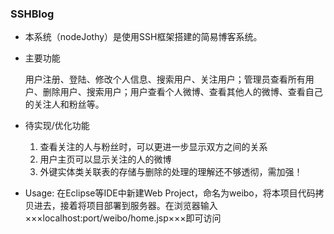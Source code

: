 ### SSHBlog
- 本系统（nodeJothy）是使用SSH框架搭建的简易博客系统。
- 主要功能

  用户注册、登陆、修改个人信息、搜索用户、关注用户；管理员查看所有用户、删除用户、搜索用户；用户查看个人微博、查看其他人的微博、查看自己的关注人和粉丝等。

- 待实现/优化功能
  1. 查看关注的人与粉丝时，可以更进一步显示双方之间的关系
  2. 用户主页可以显示关注的人的微博
  3. 外键实体类关联表的存储与删除的处理的理解还不够透彻，需加强！

- Usage: 
  在Eclipse等IDE中新建Web Project，命名为weibo，将本项目代码拷贝进去，接着将项目部署到服务器。在浏览器输入×××localhost:port/weibo/home.jsp×××即可访问
